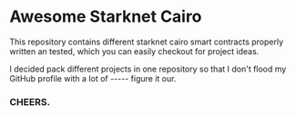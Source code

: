 # Awesome Starknet Cairo
This repository contains different starknet cairo smart contracts properly written an tested, which you can easily checkout for project ideas.

I decided pack different projects in one repository so that I don't flood my GitHub profile with a lot of ----- figure it our.

### CHEERS.
